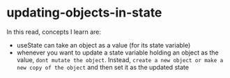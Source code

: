 # updating-objects-in-state

In this read, concepts I learn are:

- useState can take an object as a value (for its state variable)
- whenever you want to update a state variable holding an object as the value, `dont mutate the object`. Instead, `create a new object or make a new copy of the object` and then set it as the updated state
